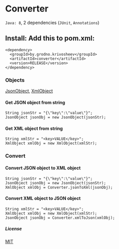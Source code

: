 # Converter
`Java: 8`, 2 dependencies (`JUnit`, `Annotations`)

## Install: Add this to pom.xml:
    <dependency>
      <groupId>by.grodno.krivosheev</groupId>
      <artifactId>converter</artifactId>
      <version>RELEASE</version>
    </dependency>
    
### Objects
[JsonObject], [XmlObject]

[JsonObject]:https://github.com/EgorKrivosheev/converter/blob/master/src/main/java/by/grodno/krivosheev/objects/ObjectXML.java
[XmlObject]:https://github.com/EgorKrivosheev/converter/blob/master/src/main/java/by/grodno/krivosheev/objects/ObjectXML.java

#### Get JSON object from string
    String jsonStr = "{\"key\":\"value\"}";
    JsonObject jsonObj = new JsonObject(jsonStr);

#### Get XML object from string
    String xmlStr = "<key>VALUE</key>";
    XmlObject xmlObj = new XmlObject(xmlStr);

### Convert

#### Convert JSON object to XML object
    String jsonStr = "{\"key\":\"value\"}";
    JsonObject jsonObj = new JsonObject(jsonStr);
    XmlObject xmlObj = Converter.jsonToXml(jsonObj);

#### Convert XML object to JSON object
    String xmlStr = "<key>VALUE</key>";
    XmlObject xmlObj = new XmlObject(xmlStr);
    JsonObject jsonObj = Converter.xmlToJson(xmlObj);

##### License
[MIT]

[MIT]:https://github.com/EgorKrivosheev/converter/blob/master/LICENSE
